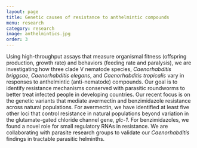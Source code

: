 ```yaml
---
layout: page
title: Genetic causes of resistance to anthelmintic compounds
menu: research
category: research
image: anthelmintics.jpg
order: 3
---
```


Using high-throughput assays that measure organismal fitness
(offspring production, growth rate) and behaviors (feeding rate and
paralysis), we are investigating how three clade V nematode species,
<em>Caenorhabditis briggsae</em>, <em>Caenorhabditis elegans</em>, and <em>Caenorhabditis
tropicalis</em> vary in responses to anthelmintic (anti-nematode)
compounds. Our goal is to identify resistance mechanisms conserved
with parasitic roundworms to better treat infected people in
developing countries. Our recent focus is on the genetic variants that
mediate avermectin and benzimidazole resistance across natural
populations. For avermectin, we have identified at least five other
loci that control resistance in natural populations beyond variation
in the glutamate-gated chloride channel gene, <em>glc-1</em>. For
benzimidazoles, we found a novel role for small regulatory RNAs in
resistance. We are collaborating with parasite research groups to
validate our <em>Caenorhabditis</em> findings in tractable parasitic helminths.